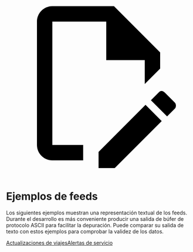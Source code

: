 <a class="pencil-link" href="https://github.com/google/transit/edit/master/gtfs-realtime/spec/en/examples/README.md" title="Edit this page" target="_blank">
    <svg class="pencil" xmlns="http://www.w3.org/2000/svg" viewBox="0 0 24 24"><path d="M10 20H6V4h7v5h5v3.1l2-2V8l-6-6H6c-1.1 0-2 .9-2 2v16c0 1.1.9 2 2 2h4v-2m10.2-7c.1 0 .3.1.4.2l1.3 1.3c.2.2.2.6 0 .8l-1 1-2.1-2.1 1-1c.1-.1.2-.2.4-.2m0 3.9L14.1 23H12v-2.1l6.1-6.1 2.1 2.1Z"></path></svg>
  </a>

# Ejemplos de feeds

Los siguientes ejemplos muestran una representación textual de los feeds. Durante el desarrollo es más conveniente producir una salida de búfer de protocolo ASCII para facilitar la depuración. Puede comparar su salida de texto con estos ejemplos para comprobar la validez de los datos.

<div class="landing-page">
   <a class="button" href="trip-updates">Actualizaciones de viajes</a><a class="button" href="service-alerts">Alertas de servicio</a>
</div>
